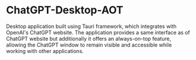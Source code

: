 # ChatGPT-Desktop-AOT
Desktop application built using Tauri framework, which integrates with OpenAI's ChatGPT website. The application provides a same interface as of ChatGPT website but additionally it offers an always-on-top feature, allowing the ChatGPT window to remain visible and accessible while working with other applications.